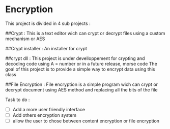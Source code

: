 # Encryption

This project is divided in 4 sub projects :

##Crypt :
	This is a text editor wich can crypt or decrypt files using a custom mechanism or AES

##Crypt installer :
	An installer for crypt
	
##crypt dll :
	This project is under develloppement for crypting and decoding code using A = number or in a future release, morse code	
	The goal of this project is to provide a simple way to encrypt data using this class

##File Encryption :
	File encryption is a simple program wich can crypt or decrypt document using AES method and replacing all the bits of the file

Task to do :

- [ ] Add a more user friendly interface
- [ ] Add others encryption system
- [ ] allow the user to chose between content encryption or file encryption
